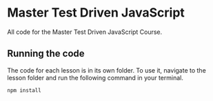 # Master Test Driven JavaScript
All code for the Master Test Driven JavaScript Course.

## Running the code
The code for each lesson is in its own folder. To use it, navigate to the lesson folder and run the following command in your terminal.

```
npm install
```
